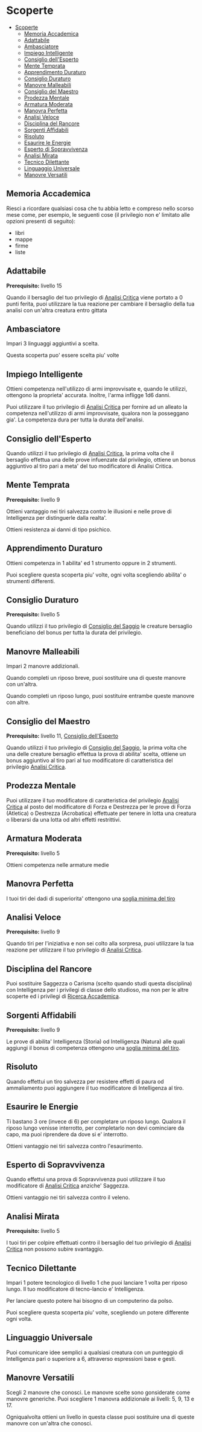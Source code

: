 # Scoperte

- [Scoperte](#scoperte)
  - [Memoria Accademica](#memoria-accademica)
  - [Adattabile](#adattabile)
  - [Ambasciatore](#ambasciatore)
  - [Impiego Intelligente](#impiego-intelligente)
  - [Consiglio dell'Esperto](#consiglio-dellesperto)
  - [Mente Temprata](#mente-temprata)
  - [Apprendimento Duraturo](#apprendimento-duraturo)
  - [Consiglio Duraturo](#consiglio-duraturo)
  - [Manovre Malleabili](#manovre-malleabili)
  - [Consiglio del Maestro](#consiglio-del-maestro)
  - [Prodezza Mentale](#prodezza-mentale)
  - [Armatura Moderata](#armatura-moderata)
  - [Manovra Perfetta](#manovra-perfetta)
  - [Analisi Veloce](#analisi-veloce)
  - [Disciplina del Rancore](#disciplina-del-rancore)
  - [Sorgenti Affidabili](#sorgenti-affidabili)
  - [Risoluto](#risoluto)
  - [Esaurire le Energie](#esaurire-le-energie)
  - [Esperto di Sopravvivenza](#esperto-di-sopravvivenza)
  - [Analisi Mirata](#analisi-mirata)
  - [Tecnico Dilettante](#tecnico-dilettante)
  - [Linguaggio Universale](#linguaggio-universale)
  - [Manovre Versatili](#manovre-versatili)

## Memoria Accademica

Riesci a ricordare qualsiasi cosa che tu abbia letto e compreso nello scorso mese come, per esempio, le seguenti cose (il privilegio non e' limitato alle opzioni presenti di seguito):

- libri
- mappe
- firme
- liste

## Adattabile

**Prerequisito:** livello 15

Quando il bersaglio del tuo privilegio di [Analisi Critica](./Studioso.md#analisi-critica) viene portato a 0 punti ferita, puoi utilizzare la tua reazione per cambiare il bersaglio della tua analisi con un'altra creatura entro gittata

## Ambasciatore

Impari 3 linguaggi aggiuntivi a scelta.

Questa scoperta puo' essere scelta piu' volte

## Impiego Intelligente

Ottieni competenza nell'utilizzo di armi improvvisate e, quando le utilizzi, ottengono la proprieta' accurata. Inoltre, l'arma infligge 1d6 danni.

Puoi utilizzare il tuo privilegio di [Analisi Critica](./Studioso.md#analisi-critica) per fornire ad un alleato la competenza nell'utilizzo di armi improvvisate, qualora non la posseggano gia'. La competenza dura per tutta la durata dell'analisi.

## Consiglio dell'Esperto

Quando utilizzi il tuo privilegio di [Analisi Critica](./Studioso.md#analisi-critica), la prima volta che il bersaglio effettua una delle prove infuenzate dal privilegio, ottiene un bonus aggiuntivo al tiro pari a meta' del tuo modificatore di Analisi Critica.

## Mente Temprata

**Prerequisito:** livello 9

Ottieni vantaggio nei tiri salvezza contro le illusioni e nelle prove di Intelligenza per distinguerle dalla realta'.

Ottieni resistenza ai danni di tipo psichico.

## Apprendimento Duraturo

Ottieni competenza in 1 abilita' ed 1 strumento oppure in 2 strumenti.

Puoi scegliere questa scoperta piu' volte, ogni volta scegliendo abilita' o strumenti differenti.

## Consiglio Duraturo

**Prerequisito:** livello 5

Quando utilizzi il tuo privilegio di [Consiglio del Saggio](./Studioso.md#consiglio-del-saggio) le creature bersaglio beneficiano del bonus per tutta la durata del privilegio.

## Manovre Malleabili

Impari 2 manovre addizionali.

Quando completi un riposo breve, puoi sostituire una di queste manovre con un'altra.

Quando completi un riposo lungo, puoi sostituire entrambe queste manovre con altre.

## Consiglio del Maestro

**Prerequisito:** livello 11, [Consiglio dell'Esperto](#consiglio-dellesperto)

Quando utilizzi il tuo privilegio di [Consiglio del Saggio](./Studioso.md#consiglio-del-saggio), la prima volta che una delle creature bersaglio effettua la prova di abilita' scelta, ottiene un bonus aggiuntivo al tiro pari al tuo modificatore di caratteristica del privilegio [Analisi Critica](./Studioso.md#analisi-critica).

## Prodezza Mentale

Puoi utilizzare il tuo modificatore di caratteristica del privilegio [Analisi Critica](./Studioso.md#analisi-critica) al posto del modificatore di Forza e Destrezza per le prove di Forza (Atletica) o Destrezza (Acrobatica) effettuate per tenere in lotta una creatura o liberarsi da una lotta od altri effetti restrittivi.

## Armatura Moderata

**Prerequisito:** livello 5

Ottieni competenza nelle armature medie

## Manovra Perfetta

I tuoi tiri dei dadi di superiorita' ottengono una [soglia minima del tiro](../../utility/utility.md#soglia-minima-del-tiro)

## Analisi Veloce

**Prerequisito:** livello 9

Quando tiri per l'iniziativa e non sei colto alla sorpresa, puoi utilizzare la tua reazione per utilizzare il tuo privilegio di [Analisi Critica](./Studioso.md#analisi-critica).

## Disciplina del Rancore

Puoi sostituire Saggezza o Carisma (scelto quando studi questa disciplina) con Intelligenza per i privilegi di classe dello studioso, ma non per le altre scoperte ed i privilegi di [Ricerca Accademica](./Ricerche%20Accademiche.md).

## Sorgenti Affidabili

**Prerequisito:** livello 9

Le prove di abilita' Intelligenza (Storia) od Intelligenza (Natura) alle quali aggiungi il bonus di competenza ottengono una [soglia minima del tiro](../../utility/utility.md#soglia-minima-del-tiro).

## Risoluto

Quando effettui un tiro salvezza per resistere effetti di paura od ammaliamento puoi aggiungere il tuo modificatore di Intelligenza al tiro.

## Esaurire le Energie

Ti bastano 3 ore (invece di 6) per completare un riposo lungo. Qualora il riposo lungo venisse interrotto, per completarlo non devi cominciare da capo, ma puoi riprendere da dove si e' interrotto.

Ottieni vantaggio nei tiri salvezza contro l'esaurimento.

## Esperto di Sopravvivenza

Quando effettui una prova di Sopravvivenza puoi utilizzare il tuo modificatore di [Analisi Critica](./Studioso.md#analisi-critica) anziche' Saggezza.

Ottieni vantaggio nei tiri salvezza contro il veleno.

## Analisi Mirata

**Prerequisito:** livello 5

I tuoi tiri per colpire effettuati contro il bersaglio del tuo privilegio di [Analisi Critica](./Studioso.md#analisi-critica) non possono subire svantaggio.

## Tecnico Dilettante

Impari 1 potere tecnologico di livello 1 che puoi lanciare 1 volta per riposo lungo. Il tuo modificatore di tecno-lancio e' Intelligenza.

Per lanciare questo potere hai bisogno di un computerino da polso.

Puoi scegliere questa scoperta piu' volte, scegliendo un potere differente ogni volta.

## Linguaggio Universale

Puoi comunicare idee semplici a qualsiasi creatura con un punteggio di Intelligenza pari o superiore a 6, attraverso espressioni base e gesti.

## Manovre Versatili

Scegli 2 manovre che conosci. Le manovre scelte sono gonsiderate come manovre generiche. Puoi scegliere 1 manovra addizionale ai livelli: 5, 9, 13 e 17.

Ogniqualvolta ottieni un livello in questa classe puoi sostituire una di queste manovre con un'altra che conosci.
